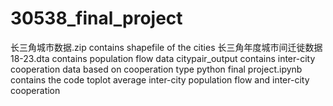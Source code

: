 # 30538_final_project
长三角城市数据.zip contains shapefile of the cities
长三角年度城市间迁徙数据18-23.dta contains population flow data
citypair_output contains inter-city cooperation data based on cooperation type
python final project.ipynb contains the code toplot average inter-city population flow and inter-city cooperation
